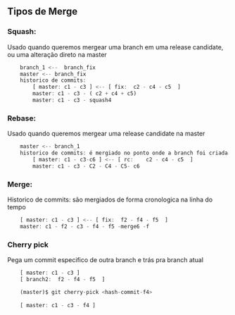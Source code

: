 ## Tipos de Merge
### Squash:
Usado quando queremos mergear uma branch em uma release candidate, ou uma alteração direto na master
```js
	branch_1 <--  branch_fix
	master <-- branch_fix
	historico de commits:
		[ master: c1 - c3 ] <-- [ fix:	c2 - c4 - c5  ]
		master: c1 - c3 - ( c2 + c4 + c5)
		master: c1 - c3 - squash4
```
### Rebase:
Usado quando queremos mergear uma  release candidate na master
```js
	master <-- branch_1
	historico de commits: é mergiado no ponto onde a branch foi criada
		[ master: c1 - c3-c6 ] <-- [ rc:	c2 - c4 - c5  ]
		master: c1 - c3 - C2 - C4 - C5- c6
```

### Merge:
Historico de commits: são mergiados de forma cronologica na linha do tempo
```js
	[ master: c1 - c3 ] <-- [ fix:	f2 - f4 - f5  ]
	master: c1 - f2 - c3 - f4 - f5 -merge6 -f
```

### Cherry pick
Pega um commit especifico de outra branch e trás pra branch atual
```js
	[ master: c1 - c3 ]
	[ branch2:	f2 - f4 - f5  ]

	(master)$ git cherry-pick <hash-commit-f4>
	
	[ master: c1 - c3 - f4 ]
```